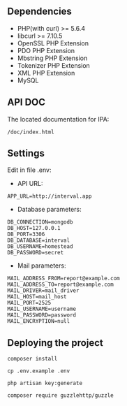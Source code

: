 ## Dependencies
- PHP(with curl) >= 5.6.4
- libcurl >= 7.10.5
- OpenSSL PHP Extension
- PDO PHP Extension
- Mbstring PHP Extension
- Tokenizer PHP Extension
- XML PHP Extension
- MySQL

## API DOC
The located documentation for IPA:
```angular2html
/doc/index.html
```
## Settings
Edit in file .env:
- API URL:
```$xslt
APP_URL=http://interval.app
```
- Database parameters:
```$xslt
DB_CONNECTION=mongodb
DB_HOST=127.0.0.1
DB_PORT=3306
DB_DATABASE=interval
DB_USERNAME=homestead
DB_PASSWORD=secret
```
- Mail parameters:
```$xslt
MAIL_ADDRESS_FROM=report@example.com
MAIL_ADDRESS_TO=report@example.com
MAIL_DRIVER=mail_driver
MAIL_HOST=mail_host
MAIL_PORT=2525
MAIL_USERNAME=username
MAIL_PASSWORD=password
MAIL_ENCRYPTION=null
```
## Deploying the project
```$xslt
composer install
```
```$xslt
cp .env.example .env
```
```$xslt
php artisan key:generate
```
```$xslt
composer require guzzlehttp/guzzle
```

